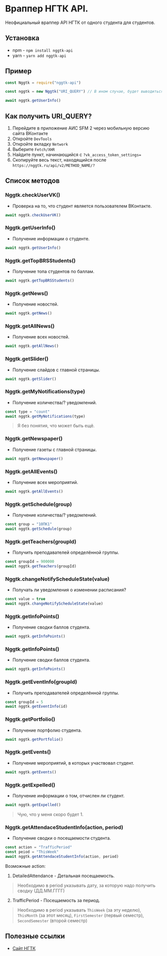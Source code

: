 # Враппер НГТК API.
Неофициальный враппер API НГТК от одного студента для студентов.

## Установка
* npm - `npm install nggtk-api`
* yarn - `yarn add nggtk-api`

## Пример
```js
const Nggtk = require("nggtk-api")

const nggtk = new Nggtk("URI_QUERY") // В ином случае, будет выводиться ошибка "Sender's signature is not correct".

await nggtk.getUserInfo()
```

## Как получить URI_QUERY?
1. Перейдите в приложение АИС SFM 2 через мобильную версию сайта ВКонтакте
2. Откройте `DevTools`
3. Откройте вкладку `Network`
4. Выберите `Fetch/XHR`
5. Найдите пункт, начинающийся с `?vk_access_token_settings=`
6. Скопируйте весь текст, находящийся после `https://nggtk.ru/api/v2/METHOD_NAME/?`

## Список методов
### Nggtk.checkUserVK()
* Проверка на то, что студент является пользователем ВКонтакте.
```js
await nggtk.checkUserVK()
```

### Nggtk.getUserInfo()
* Получение информации о студенте.
```js
await nggtk.getUserInfo()
```

### Nggtk.getTopBRSStudents()
* Получение топа студентов по баллам.
```js
await nggtk.getTopBRSStudents()
```

### Nggtk.getNews()
* Получение новостей.
```js
await nggtk.getNews()
```

### Nggtk.getAllNews()
* Получение всех новостей.
```js
await nggtk.getAllNews()
```

### Nggtk.getSlider()
* Получение слайдов с главной страницы.
```js
await nggtk.getSlider()
```

### Nggtk.getMyNotifications(type)
* Получение количества/? уведомлений.
```js
const type = "count"
await nggtk.getMyNotifications(type)
```
> Я без понятия, что может быть ещё.

### Nggtk.getNewspaper()
* Получение газеты с главной страницы.
```js
await nggtk.getNewspaper()
```

### Nggtk.getAllEvents()
* Получение всех мероприятий.
```js
await nggtk.getAllEvents()
```

### Nggtk.getSchedule(group)
* Получение количества/? уведомлений.
```js
const group = "10ПК1"
await nggtk.getSchedule(group)
```

### Nggtk.getTeachers(groupId)
* Получить преподавателей определённой группы.
```js
const groupId = 900000
await nggtk.getTeachers(groupId)
```

### Nggtk.changeNotifyScheduleState(value)
* Получать ли уведомления о изменении расписания?
```js
const value = true
await nggtk.changeNotifyScheduleState(value)
```

### Nggtk.getInfoPoints()
* Получение сводки баллов студента.
```js
await nggtk.getInfoPoints()
```

### Nggtk.getInfoPoints()
* Получение сводки баллов студента.
```js
await nggtk.getInfoPoints()
```

### Nggtk.getEventInfo(groupId)
* Получить преподавателей определённой группы.
```js
const groupId = 5
await nggtk.getEventInfo(id)
```

### Nggtk.getPortfolio()
* Получение портфолио студента.
```js
await nggtk.getPortfolio()
```

### Nggtk.getEvents()
* Получение мероприятий, в которых участвовал студент.
```js
await nggtk.getEvents()
```

### Nggtk.getExpelled()
* Получение информации о том, отчислен ли студент.
```js
await nggtk.getExpelled()
```
> Чую, что у меня скоро будет 1.

### Nggtk.getAttendaceStudentInfo(action, period)
* Получение сводки о посещаемости студента.
```js
const action = "TrafficPeriod"
const peiod = "ThisWeek"
await nggtk.getAttendaceStudentInfo(action, period)
```
Возможные action: 
1. DetailedAttendance - Детальная посещаемость.
> Необходимо в period указывать дату, за которую надо получить сводку (ДД.ММ.ГГГГ)

2. TrafficPeriod - Посещаемость за период.
> Необходимо в period указывать `ThisWeek` (за эту неделю), `ThisMonth` (за этот месяц), `FirstSemester` (первый семестр), `SecondSemester` (второй семестр)

## Полезные ссылки
* [Сайт НГТК](https://nggtk.ru/)